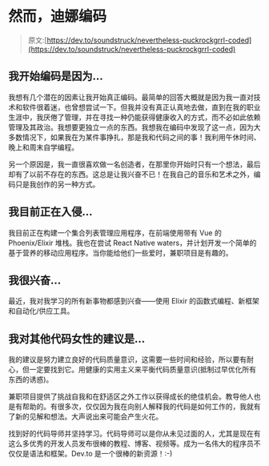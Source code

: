 # 然而，迪娜编码

> 原文:[https://dev.to/soundstruck/nevertheless-puckrockgrrl-coded](https://dev.to/soundstruck/nevertheless-puckrockgrrl-coded)

## 我开始编码是因为...

我想有几个潜在的因素让我开始真正编码。最简单的回答大概就是因为我一直对技术和软件很着迷，也曾想尝试一下。但我并没有真正认真地去做，直到在我的职业生涯中，我厌倦了管理，并在寻找一种仍能获得健康收入的方式，而不必如此依赖管理及其政治。我想要更独立一点的东西。我想我在编码中发现了这一点，因为大多数情况下，如果我在为某件事挣扎，那是我和代码之间的事！我利用午休时间、晚上和周末自学编程。

另一个原因是，我一直很喜欢做一名创造者，在那里你开始时只有一个想法，最后却有了以前不存在的东西。这总是让我兴奋不已！在我自己的音乐和艺术之外，编码只是我创作的另一种方式。

## 我目前正在入侵...

我目前正在构建一个集合列表管理应用程序，在前端使用带有 Vue 的 Phoenix/Elixir 堆栈。我也在尝试 React Native waters，并计划开发一个简单的基于营养的移动应用程序。当你能给他们一些爱时，兼职项目是有趣的。

## 我很兴奋...

最近，我对我学习的所有新事物都感到兴奋——使用 Elixir 的函数式编程、新框架和自动化/供应工具。

## 我对其他代码女性的建议是...

我的建议是努力建立良好的代码质量意识，这需要一些时间和经验，所以要有耐心，但一定要找到它。用健康的实用主义来平衡代码质量意识(抵制过早优化所有东西的诱惑)。

兼职项目提供了挑战自我和在舒适区之外工作以获得成长的绝佳机会。教导他人也是有帮助的。有很多次，仅仅因为我在向别人解释我的代码是如何工作的，我就有了新的见解和想法。大声说出来可能会产生火花。

找到好的代码导师并坚持学习。代码导师可以是你从未见过面的人，尤其是现在有这么多优秀的开发人员发布很棒的教程、博客、视频等。成为一名伟大的程序员不仅仅是语法和框架。Dev.to 是一个很棒的新资源！:-)